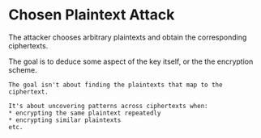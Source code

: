 # Chosen Plaintext Attack

The attacker chooses arbitrary plaintexts and obtain the corresponding ciphertexts. 

The goal is to deduce some aspect of the key itself, or the the encryption scheme.

~~~admonish question title="Wouldn't there only be 1 plaintext that can result in the ciphertext?"
The goal isn't about finding the plaintexts that map to the ciphertext.

It's about uncovering patterns across ciphertexts when:
* encrypting the same plaintext repeatedly
* encrypting similar plaintexts
etc.
~~~
